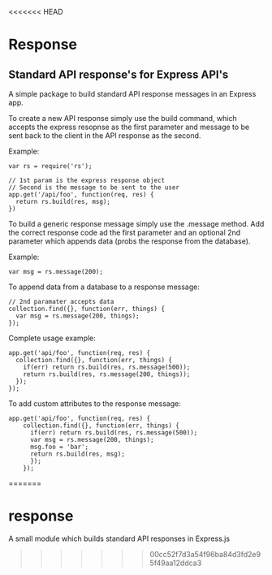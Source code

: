 <<<<<<< HEAD
# Response

## Standard API response's for Express API's

A simple package to build standard API response messages in an Express app.

To create a new API response simply use the build command, which accepts the express resopnse as the first parameter and message to be sent back to the client in the API response as the second.


Example:

````
var rs = require('rs');

// 1st param is the express response object
// Second is the message to be sent to the user
app.get('/api/foo', function(req, res) {
  return rs.build(res, msg);
})
````

To build a generic response message simply use the .message method. Add the correct response code ad the first parameter and an optional 2nd parameter which appends data (probs the response from the database).

Example:

````
var msg = rs.message(200);
````

To append data from a database to a response message:

````
// 2nd paramater accepts data
collection.find({}, function(err, things) {
  var msg = rs.message(200, things);
});
````

Complete usage example:

````
app.get('api/foo', function(req, res) {
  collection.find({}, function(err, things) {
    if(err) return rs.build(res, rs.message(500));
    return rs.build(res, rs.message(200, things));
  });
});
````

To add custom attributes to the response message:

````
app.get('api/foo', function(req, res) {
    collection.find({}, function(err, things) {
      if(err) return rs.build(res, rs.message(500));
      var msg = rs.message(200, things);
      msg.foo = 'bar';
      return rs.build(res, msg);
      });
    });
````



=======
# response
A small module which builds standard API responses in Express.js
>>>>>>> 00cc52f7d3a54f96ba84d3fd2e95f49aa12ddca3
